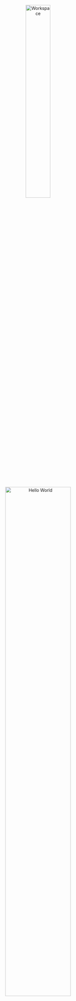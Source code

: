 <div align="center">

<img src="https://github.com/SP-XD/SP-XD/blob/main/images/dev-working_rounded.gif?raw=true" alt="Workspace" width="40%"/><br>
<img src="https://raw.githubusercontent.com/ahmednader/ahmednader/main/assets/hello.gif" width="65%" alt="Hello World"/>

# Hi, I'm Ahmed Nader 👋
🎓 Electronics and Communication Engineering student at **Helwan University**  
⚡ Embedded Systems Enthusiast (**AVR Diploma Graduate**)  
💻 Currently learning **Full Stack Web Development**

</div>

---

### 🚀 Tech Stack

#### 🔹 Embedded Systems  
![C](https://img.shields.io/badge/C-00599C?style=flat&logo=c&logoColor=white)  ![Embedded C](https://img.shields.io/badge/Embedded%20C-8A2BE2?style=flat&logo=c&logoColor=white)  ![Atmel Studio](https://img.shields.io/badge/Atmel%20Studio-1F4F82?style=flat&logo=atmel&logoColor=white)  ![Code::Blocks](https://img.shields.io/badge/Code::Blocks-6DA55F?style=flat&logo=codeblocks&logoColor=white)  

#### 🔹 Web Development  
![HTML](https://img.shields.io/badge/HTML5-E34F26?style=flat&logo=html5&logoColor=white)  ![CSS](https://img.shields.io/badge/CSS3-1572B6?style=flat&logo=css3&logoColor=white)  ![JavaScript](https://img.shields.io/badge/JavaScript-F7DF1E?style=flat&logo=javascript&logoColor=black)  ![React](https://img.shields.io/badge/React-20232A?style=flat&logo=react&logoColor=61DAFB)  ![Node.js](https://img.shields.io/badge/Node.js-339933?style=flat&logo=nodedotjs&logoColor=white)  

#### 🔹 Tools & Platforms
![Git](https://img.shields.io/badge/Git-E44C30?style=flat&logo=git&logoColor=white)  ![GitHub](https://img.shields.io/badge/GitHub-181717?style=flat&logo=github&logoColor=white)  ![VS Code](https://img.shields.io/badge/VS%20Code-0078D4?style=flat&logo=visualstudiocode&logoColor=white)  

---

### 📌 Projects

<!--- 🔹 [AVR Mini Projects](https://github.com/ahmednader/avr-projects) – small AVR-based embedded systems applications  
- 🔹 [Full Stack Web Projects](https://github.com/ahmednader/web-projects) – web applications built with React & Node.js -->  

---

### 📊 GitHub Stats

<div align="center">
  <img src="https://github-readme-stats.vercel.app/api?username=ahmednader&show_icons=true&theme=radical" height="165"/>
  <img src="https://github-readme-stats.vercel.app/api/top-langs/?username=ahmednader&layout=compact&theme=radical" height="165"/>
</div>

---

### 📫 Connect with Me

<p align="left">
  <a href="https://www.linkedin.com/in/ahmed-nader-953a97330" target="_blank">
    <img src="https://img.shields.io/badge/LinkedIn-0077B5?style=flat&logo=linkedin&logoColor=white"/>
  </a>
  <a href="https://github.com/ahmednader" target="_blank">
    <img src="https://img.shields.io/badge/GitHub-181717?style=flat&logo=github&logoColor=white"/>
  </a>
  <a href="mailto:your-email@gmail.com">
    <img src="https://img.shields.io/badge/Email-D14836?style=flat&logo=gmail&logoColor=white"/>
  </a>
</p>

---

<div align="center">

<p>⭐️ From <a href="https://github.com/ahmedelrafe-wq" target=_blank>Ahmed Nader</a></p>

</div>

